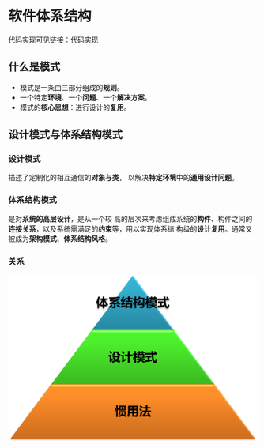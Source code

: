 # 软件体系结构

代码实现可见链接：[代码实现](https://github.com/fengshiqi1998/SACodes)

## 什么是模式

- 模式是一条由三部分组成的**规则**。
- 一个特定**环境**、一个**问题**、一个**解决方案**。
- 模式的**核心思想**：进行设计的**复用**。 

## 设计模式与体系结构模式 

### 设计模式

描述了定制化的相互通信的**对象与类**， 以解决**特定环境**中的**通用设计问题**。

### 体系结构模式

是对**系统的高层设计**，是从一个较 高的层次来考虑组成系统的**构件**、构件之间的**连接关系**，以及系统需满足的**约束**等，用以实现体系结 构级的**设计复用**。通常又被成为**架构模式**、**体系结构风格**。

### 关系

![SArelative](images/SArelative.png)

